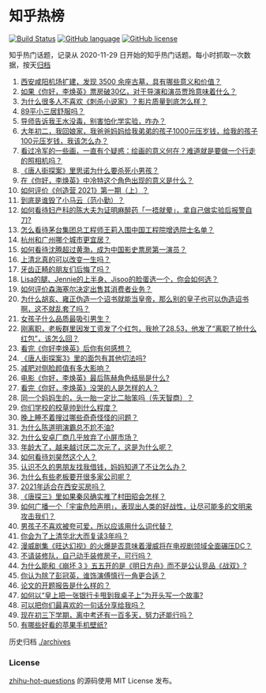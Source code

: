 # 知乎热榜
[![Build Status](https://github.com/ToWeLong/zhihu-hot-questions/workflows/CI/badge.svg)](https://github.com/ToWeLong/zhihu-hot-questions/actions)
[![GitHub language](https://img.shields.io/badge/language-golang-orange.svg)](https://golang.org/)
[![GitHub license](https://img.shields.io/github/license/ToWeLong/zhihu-hot-questions)](https://github.com/ToWeLong/zhihu-hot-questions/blob/main/LICENSE)

知乎热门话题，记录从 2020-11-29 日开始的知乎热门话题。每小时抓取一次数据，按天[归档](./archives)

<!-- BEGIN -->

1. [西安咸阳机场扩建，发现 3500 余座古墓，具有哪些意义和价值？](https://www.zhihu.com/question/444692867)
1. [如果《你好，李焕英》票房破30亿，对于导演和演员贾玲意味着什么？](https://www.zhihu.com/question/444531706)
1. [为什么很多人不喜欢《刺杀小说家》？影片质量到底怎么样？](https://www.zhihu.com/question/444097573)
1. [89平小三居舒服吗？](https://www.zhihu.com/question/394899251)
1. [导师告诉我王水没毒，别害怕化学实验，咋办？](https://www.zhihu.com/question/444497836)
1. [大年初二，我回娘家，我爸爸妈妈给我弟弟的孩子1000元压岁钱，给我的孩子100元压岁钱，我该怎么办？](https://www.zhihu.com/question/444673444)
1. [看过冷军的一些画，一直有个疑惑：绘画的意义何在？难道就是要做一个行走的照相机吗？](https://www.zhihu.com/question/443195868)
1. [《唐人街探案》里思诺为什么要杀死小男孩？](https://www.zhihu.com/question/38866953)
1. [在《你好，李焕英》中冷特这个角色出现的意义是什么？](https://www.zhihu.com/question/444145626)
1. [如何评价《创造营 2021》第一期（上）？](https://www.zhihu.com/question/444905133)
1. [到底是谁毁了小马云（范小勤）？](https://www.zhihu.com/question/443916863)
1. [如何看待妇产科的陈大夫为证明麻醉药「一捂就晕」，拿自己做实验后报警自刀?](https://www.zhihu.com/question/444693829)
1. [怎么看待茅台集团总工程师王莉入围中国工程院增选院士名单？](https://www.zhihu.com/question/444741326)
1. [杭州和广州哪个城市更宜居？](https://www.zhihu.com/question/63052563)
1. [如何看待沈腾超过黄渤，成为中国影史票房第一演员？](https://www.zhihu.com/question/444832316)
1. [上清北真的可以改变一生吗？](https://www.zhihu.com/question/300213917)
1. [牙齿正畸的朋友们后悔了吗？](https://www.zhihu.com/question/308980503)
1. [Lisa的腿、Jennie的上半身、Jisoo的脸蛋选一个，你会如何选？](https://www.zhihu.com/question/444231978)
1. [如何评价森海塞尔决定出售其消费者业务？](https://www.zhihu.com/question/444861091)
1. [为什么胡亥、雍正伪造一个诏书就能当皇帝，那么别的皇子也可以伪造诏书啊，这不就乱套了吗？](https://www.zhihu.com/question/443799152)
1. [女孩子什么品质最吸引男生？](https://www.zhihu.com/question/313462176)
1. [刚离职，老板群里因发工资发了个红包，我抢了28.53，他发了“离职了抢什么红包”，该怎么回？](https://www.zhihu.com/question/406777225)
1. [看完《你好李焕英》后你有何感想？](https://www.zhihu.com/question/441478426)
1. [《唐人街探案3》里的面包有其他切法吗?](https://www.zhihu.com/question/444512576)
1. [减肥对侧脸颜值有多大影响？](https://www.zhihu.com/question/68223529)
1. [电影《你好，李焕英》最后陈赫角色结局是什么?](https://www.zhihu.com/question/444151515)
1. [看完《你好，李焕英》没哭的人是怎样的人？](https://www.zhihu.com/question/444609982)
1. [同一个妈妈生的，头一胎一定比二胎笨吗（先天智商）？](https://www.zhihu.com/question/440927496)
1. [你们学校的校草帅到什么程度？](https://www.zhihu.com/question/290011743)
1. [晚上睡不着搜过哪些奇奇怪怪的问题？](https://www.zhihu.com/question/441748782)
1. [为什么陈道明演霸总不尬不油?](https://www.zhihu.com/question/438228339)
1. [为什么安卓厂商几乎放弃了小屏市场？](https://www.zhihu.com/question/433419730)
1. [年龄大了，越来越讨厌二次元了，这是为什么呢？](https://www.zhihu.com/question/444458515)
1. [如何看待刘昊然这个人？](https://www.zhihu.com/question/440653826)
1. [认识不久的男朋友找我借钱，妈妈知道了不让怎么办？](https://www.zhihu.com/question/61523392)
1. [为什么有些老板要开很多家公司呢？](https://www.zhihu.com/question/422859679)
1. [2021年适合在西安买房吗？](https://www.zhihu.com/question/434738905)
1. [《唐探三》里如果秦风确实推了村田昭会怎样？](https://www.zhihu.com/question/444202523)
1. [如何广播一个「宇宙危险声明」，表现出人类的好战性，让尽可能多的文明来攻击我们？](https://www.zhihu.com/question/439377136)
1. [男孩子不喜欢被夸可爱，所以应该用什么词代替？](https://www.zhihu.com/question/321301644)
1. [你会为了上清华北大而复读3年吗？](https://www.zhihu.com/question/443751142)
1. [漫威剧集《旺达幻视》的火爆是否意味着漫威将在电视剧领域全面碾压DC？](https://www.zhihu.com/question/436982367)
1. [不请装修队，自己动手装修房子，可行吗？](https://www.zhihu.com/question/22665390)
1. [为什么能和《崩坏 3 》五五开的是《明日方舟》而不是公认竞品《战双》?](https://www.zhihu.com/question/443736499)
1. [你认为除了彭冠英，谁饰演傅慎行一角更合适？](https://www.zhihu.com/question/444144086)
1. [论文的开题报告是什么样的？](https://www.zhihu.com/question/345217290)
1. [如何以“皇上把一张银行卡甩到我桌子上”为开头写一个故事?](https://www.zhihu.com/question/439189931)
1. [可以把你们最喜欢的一句话分享给我吗？](https://www.zhihu.com/question/443748416)
1. [现在初三下学期，离中考还有一百多天，努力还能行吗？](https://www.zhihu.com/question/444371394)
1. [有哪些好看的苹果手机壁纸?](https://www.zhihu.com/question/366134445)

<!-- END -->

历史归档 [./archives](./archives)


### License
[zhihu-hot-questions](https://github.com/towelong/zhihu-hot-questions) 的源码使用 MIT License 发布。
